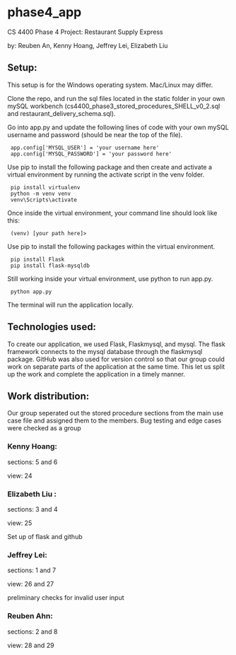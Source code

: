 # phase4_app
CS 4400 Phase 4 Project: Restaurant Supply Express

by: Reuben An, Kenny Hoang, Jeffrey Lei, Elizabeth Liu 
 
## Setup:

This setup is for the Windows operating system. Mac/Linux may differ.

Clone the repo, and run the sql files located in the static folder in your own mySQL workbench (cs4400_phase3_stored_procedures_SHELL_v0_2.sql and restaurant_delivery_schema.sql).

Go into app.py and update the following lines of code with your own mySQL username and password (should be near the top of the file).
```
 app.config['MYSQL_USER'] = 'your username here'
 app.config['MYSQL_PASSWORD'] = 'your password here'
```
Use pip to install the following package and then create and activate a virtual environment by running the activate script in the venv folder.
```
 pip install virtualenv
 python -m venv venv
 venv\Scripts\activate
```
Once inside the virtual environment, your command line should look like this:
```
 (venv) [your path here]>
```
Use pip to install the following packages within the virtual environment.
```
 pip install Flask
 pip install flask-mysqldb
```
Still working inside your virtual environment, use python to run app.py.
```
 python app.py
```
The terminal will run the application locally.

## Technologies used:

To create our application, we used Flask, Flaskmysql, and mysql. The flask framework connects to the mysql database through the flaskmysql package. GitHub was also used for version control so that our group could work on separate parts of the application at the same time. This let us split up the work and complete the application in a timely manner.

## Work distribution:

Our group seperated out the stored procedure sections from the main use case file and assigned them to the members. Bug testing and edge cases were checked as a group 

### Kenny Hoang: 
sections: 5 and 6

view: 24



### Elizabeth Liu : 
sections: 3 and 4 

view: 25

Set up of flask and github

### Jeffrey Lei: 
sections: 1 and 7

view: 26 and 27

preliminary checks for invalid user input

### Reuben Ahn: 
sections: 2 and 8 

view: 28 and 29 

